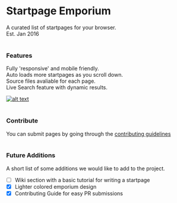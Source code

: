 # Startpage Emporium
A curated list of startpages for your browser.<br />Est. Jan 2016<br /><br />
### Features
Fully 'responsive' and mobile friendly.<br />Auto loads more startpages as you scroll down.<br />Source files avaliable for each page.<br />Live Search feature with dynamic results.

[![alt text](https://raw.githubusercontent.com/startpages/startpages.github.io/master/media/preview.jpg)](https://startpages.github.io/ "Startpage Emporium")
<br /><br />
### Contribute
You can submit pages by going through the [contributing guidelines](https://github.com/startpages/startpages.github.io/blob/master/.github/CONTRIBUTING.md)<br /><br />
### Future Additions
A short list of some additions we would like to add to the project.
- [ ] Wiki section with a basic tutorial for writing a startpage
- [X] Lighter colored emporium design
- [X] Contributing Guide for easy PR submissions
